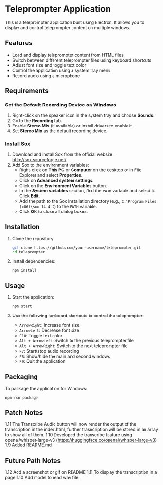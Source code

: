 # Teleprompter Application

This is a teleprompter application built using Electron. It allows you to display and control teleprompter content on multiple windows.

## Features

- Load and display teleprompter content from HTML files
- Switch between different teleprompter files using keyboard shortcuts
- Adjust font size and toggle text color
- Control the application using a system tray menu
- Record audio using a microphone

## Requirements

### Set the Default Recording Device on Windows

1. Right-click on the speaker icon in the system tray and choose **Sounds**.
2. Go to the **Recording** tab.
3. Enable **Stereo Mix** (if available) or install drivers to enable it.
4. Set **Stereo Mix** as the default recording device.

### Install Sox

1. Download and install Sox from the official website: http://sox.sourceforge.net/
2. Add Sox to the environment variables:
   - Right-click on **This PC** or **Computer** on the desktop or in File Explorer and select **Properties**.
   - Click on **Advanced system settings**.
   - Click on the **Environment Variables** button.
   - In the **System variables** section, find the `PATH` variable and select it. Click **Edit**.
   - Add the path to the Sox installation directory (e.g., `C:\Program Files (x86)\sox-14-4-2`) to the `PATH` variable.
   - Click **OK** to close all dialog boxes.

## Installation

1. Clone the repository:

   ```sh
   git clone https://github.com/your-username/teleprompter.git
   cd teleprompter
   ```

2. Install dependencies:
   ```sh
   npm install
   ```

## Usage

1. Start the application:

   ```sh
   npm start
   ```

2. Use the following keyboard shortcuts to control the teleprompter:
   - `ArrowRight`: Increase font size
   - `ArrowLeft`: Decrease font size
   - `F10`: Toggle text color
   - `Alt + ArrowLeft`: Switch to the previous teleprompter file
   - `Alt + ArrowRight`: Switch to the next teleprompter file
   - `F7`: Start/stop audio recording
   - `F8`: Show/hide the main and second windows
   - `F9`: Quit the application

## Packaging

To package the application for Windows:

```sh
npm run package
```

## Patch Notes

1.11 The Transcribe Audio button will now render the output of the transcription in the index.html, further trasncription will be stored in an array to show all of them.
1.10 Developed the transcribe feature using openai/whisper-large-v3 (https://huggingface.co/openai/whisper-large-v3)
1.9 Added README.md

## Future Path Notes

1.12 Add a screenshot or gif on README
1.11 To display the transcription in a page
1.10 Add model to read wav file
